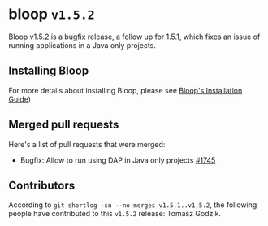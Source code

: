 # bloop `v1.5.2`

Bloop v1.5.2 is a bugfix release, a follow up for 1.5.1, which fixes an issue of
running applications in a Java only projects.

## Installing Bloop

For more details about installing Bloop, please see
[Bloop's Installation Guide](https://scalacenter.github.io/bloop/setup))

## Merged pull requests

Here's a list of pull requests that were merged:

- Bugfix: Allow to run using DAP in Java only projects [#1745]

[#1745]: https://github.com/scalacenter/bloop/pull/1745

## Contributors

According to `git shortlog -sn --no-merges v1.5.1..v1.5.2`, the following people
have contributed to this `v1.5.2` release: Tomasz Godzik.
